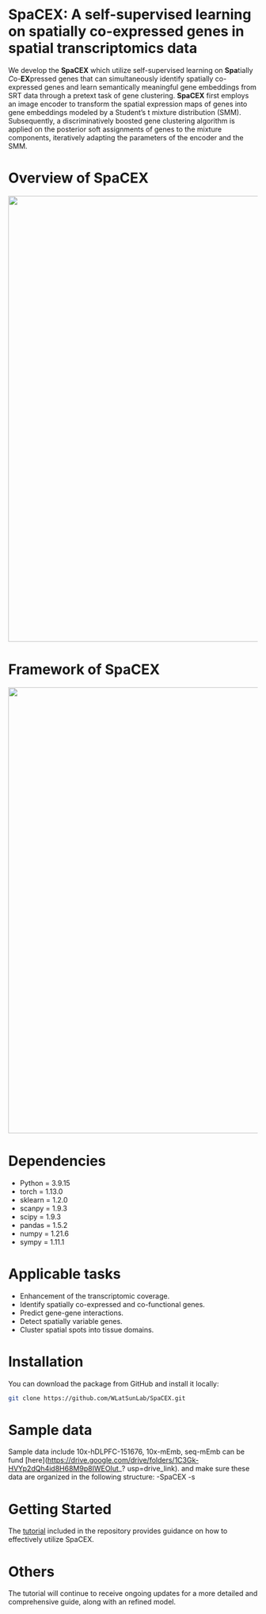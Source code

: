 # SpaCEX: A self-supervised learning on spatially co-expressed genes in spatial transcriptomics data
We develop the **SpaCEX** which utilize self-supervised learning on **Spa**tially *C*o-**EX**pressed genes that can simultaneously identify spatially co-expressed genes and learn semantically meaningful gene embeddings from SRT data through a pretext task of gene clustering. **SpaCEX** first employs an image encoder to transform the spatial expression maps of genes into gene embeddings modeled by a Student’s t mixture distribution (SMM). Subsequently, a discriminatively boosted gene clustering algorithm is applied on the posterior soft assignments of genes to the mixture components, iteratively adapting the parameters of the encoder and the SMM. 
# Overview of SpaCEX

<p align="center">
  <img src="https://github.com/WLatSunLab/SpaCEX/assets/121435520/78eb358a-70d5-4036-bc08-85ff0041b8bc" width="900">
</p>



# Framework of SpaCEX
<p align="center">
  <img src="https://github.com/Shaw-Lab/SpaCEX/assets/121435520/97d5e386-5606-49a3-8b7e-4a3b1a921c4e.png" width="900">
</p>

# Dependencies
* Python = 3.9.15
* torch = 1.13.0
* sklearn = 1.2.0
* scanpy = 1.9.3
* scipy = 1.9.3
* pandas = 1.5.2
* numpy = 1.21.6
* sympy = 1.11.1


# Applicable tasks
* Enhancement of the transcriptomic coverage.
* Identify spatially co-expressed and co-functional genes.
* Predict gene-gene interactions.
* Detect spatially variable genes.
* Cluster spatial spots into tissue domains.

# Installation
You can download the package from GitHub and install it locally:
```bash
git clone https://github.com/WLatSunLab/SpaCEX.git
```
# Sample data
Sample data include 10x-hDLPFC-151676, 10x-mEmb, seq-mEmb can be fund [here](https://drive.google.com/drive/folders/1C3Gk-HVYp2dQh4id8H68M9p8IWEOIut_? usp=drive_link). and make sure these data are organized in the following structure:
-SpaCEX
  -s
# Getting Started
The [tutorial](SpaCEX_ETC.ipynb) included in the repository provides guidance on how to effectively utilize SpaCEX.
# Others
The tutorial will continue to receive ongoing updates for a more detailed and comprehensive guide, along with an refined model.

